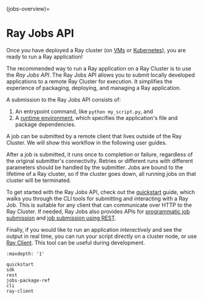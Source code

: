 (jobs-overview)=

# Ray Jobs API

Once you have deployed a Ray cluster (on [VMs](vm-cluster-quick-start) or [Kubernetes](kuberay-quickstart)), you are ready to run a Ray application!

The recommended way to run a Ray application on a Ray Cluster is to use the *Ray Jobs API*.
The Ray Jobs API allows you to submit locally developed applications to a remote Ray Cluster for execution.
It simplifies the experience of packaging, deploying, and managing a Ray application.

A submission to the Ray Jobs API consists of:

1. An entrypoint command, like `python my_script.py`, and
2. A [runtime environment](runtime-environments), which specifies the application's file and package dependencies.

A job can be submitted by a remote client that lives outside of the Ray Cluster.
We will show this workflow in the following user guides.

After a job is submitted, it runs once to completion or failure, regardless of the original submitter's connectivity.
Retries or different runs with different parameters should be handled by the submitter.
Jobs are bound to the lifetime of a Ray cluster, so if the cluster goes down, all running jobs on that cluster will be terminated.

To get started with the Ray Jobs API, check out the [quickstart](jobs-quickstart) guide, which walks you through the CLI tools for submitting and interacting with a Ray Job.
This is suitable for any client that can communicate over HTTP to the Ray Cluster.
If needed, Ray Jobs also provides APIs for [programmatic job submission](ray-job-sdk) and [job submission using REST](ray-job-rest-api).

Finally, if you would like to run an application *interactively* and see the output in real time, you can run your script directly on a cluster node, or use [Ray Client](ray-client-ref). This tool can be useful during development.

```{toctree}
:maxdepth: '1'

quickstart
sdk
rest
jobs-package-ref
cli
ray-client
```
